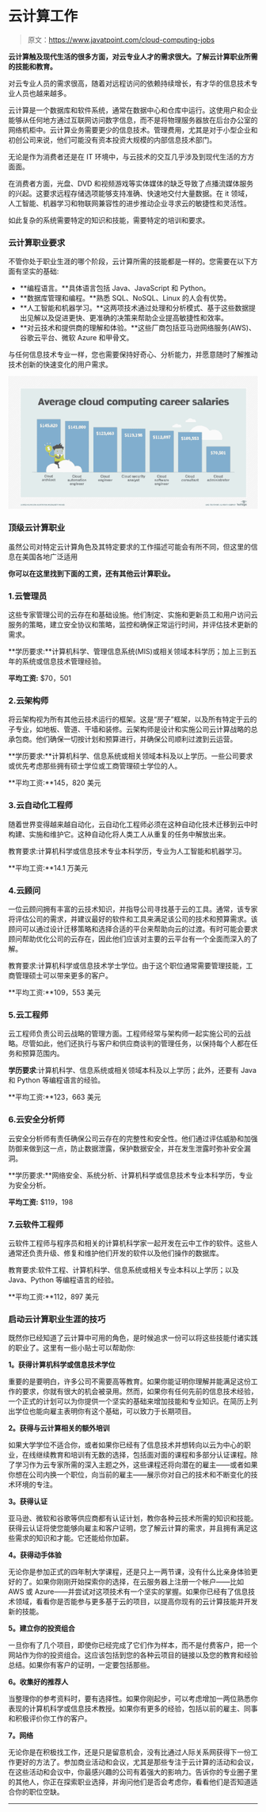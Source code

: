# 云计算工作

> 原文：<https://www.javatpoint.com/cloud-computing-jobs>

**云计算触及现代生活的很多方面，对云专业人才的需求很大。了解云计算职业所需的技能和教育。**

对云专业人员的需求很高，随着对远程访问的依赖持续增长，有才华的信息技术专业人员也越来越多。

云计算是一个数据库和软件系统，通常在数据中心和仓库中运行。这使用户和企业能够从任何地方通过互联网访问数字信息，而不是将物理服务器放在后台办公室的网络机柜中。云计算业务需要更少的信息技术。管理费用，尤其是对于小型企业和初创公司来说，他们可能没有资本投资大规模的内部信息技术部门。

无论是作为消费者还是在 IT 环境中，与云技术的交互几乎涉及到现代生活的方方面面。

在消费者方面，光盘、DVD 和视频游戏等实体媒体的缺乏导致了点播流媒体服务的兴起。这要求远程存储选项能够支持准确、快速地交付大量数据。在 it 领域，人工智能、机器学习和物联网兼容性的进步推动企业寻求云的敏捷性和灵活性。

如此复杂的系统需要特定的知识和技能，需要特定的培训和要求。

### 云计算职业要求

不管你处于职业生涯的哪个阶段，云计算所需的技能都是一样的。您需要在以下方面有坚实的基础:

*   **编程语言。**具体语言包括 Java、JavaScript 和 Python。
*   **数据库管理和编程。**熟悉 SQL、NoSQL、Linux 的人会有优势。
*   **人工智能和机器学习。**这两项技术通过处理和分析模式、基于这些数据提出见解以及促进更快、更准确的决策来帮助企业提高敏捷性和效率。
*   **对云技术和提供商的理解和体验。**这些厂商包括亚马逊网络服务(AWS)、谷歌云平台、微软 Azure 和甲骨文。

与任何信息技术专业一样，您也需要保持好奇心、分析能力，并愿意随时了解推动技术创新的快速变化的用户需求。

![Cloud Computing Jobs](img/8f232e4a0096258707f6452d304694ee.png)

### 顶级云计算职业

虽然公司对特定云计算角色及其特定要求的工作描述可能会有所不同，但这里的信息在美国各地广泛适用

**你可以在这里找到下面的工资，还有其他云计算职业。**

### 1.云管理员

这些专家管理公司的云存在和基础设施。他们制定、实施和更新员工和用户访问云服务的策略，建立安全协议和策略，监控和确保正常运行时间，并评估技术更新的需求。

**学历要求:**计算机科学、管理信息系统(MIS)或相关领域本科学历；加上三到五年的系统或信息技术管理经验。

**平均工资:** $70，501

### 2.云架构师

将云架构视为所有其他云技术运行的框架。这是“房子”框架，以及所有特定于云的子专业，如地板、管道、干墙和装修。云架构师是设计和实施公司云计算战略的总承包商。他们确保一切按计划和预算进行，并确保公司顺利过渡到云运营。

**学历要求:**计算机科学、信息系统或相关领域本科及以上学历。一些公司要求或优先考虑那些拥有硕士学位或工商管理硕士学位的人。

**平均工资:**145，820 美元

### 3.云自动化工程师

随着世界变得越来越自动化，云自动化工程师必须在这种自动化技术迁移到云中时构建、实施和维护它。这种自动化将人类工人从重复的任务中解放出来。

教育要求:计算机科学或信息技术专业本科学历，专业为人工智能和机器学习。

**平均工资:**14.1 万美元

### 4.云顾问

一位云顾问拥有丰富的云技术知识，并指导公司寻找基于云的工具。通常，该专家将评估公司的需求，并建议最好的软件和工具来满足该公司的技术和预算需求。该顾问可以通过设计迁移策略和选择合适的平台来帮助向云的过渡。有时可能会要求顾问帮助优化公司的云存在，因此他们应该对主要的云平台有一个全面而深入的了解。

教育要求:计算机科学或信息技术学士学位。由于这个职位通常需要管理技能，工商管理硕士可以带来更多的客户。

**平均工资:**109，553 美元

### 5.云工程师

云工程师负责公司云战略的管理方面。工程师经常与架构师一起实施公司的云战略。尽管如此，他们还执行与客户和供应商谈判的管理任务，以保持每个人都在任务和预算范围内。

**学历要求**:计算机科学、信息系统或相关领域本科及以上学历；此外，还要有 Java 和 Python 等编程语言的经验。

**平均工资:**123，663 美元

### 6.云安全分析师

云安全分析师有责任确保公司云存在的完整性和安全性。他们通过评估威胁和加强防御来做到这一点，防止数据泄露，保护数据安全，并在发生泄露时弥补安全漏洞。

**学历要求:**网络安全、系统分析、计算机科学或信息技术专业本科学历，专业为安全分析。

**平均工资:** $119，198

### 7.云软件工程师

云软件工程师与程序员和相关的计算机科学家一起开发在云中工作的软件。这些人通常还负责升级、修复和维护他们开发的软件以及他们操作的数据库。

教育要求:软件工程、计算机科学、信息系统或相关专业本科以上学历；以及 Java、Python 等编程语言的经验。

**平均工资:**112，897 美元

### 启动云计算职业生涯的技巧

既然你已经知道了云计算中可用的角色，是时候追求一份可以将这些技能付诸实践的职业了。这里有一些小贴士可以帮助你:

**1。获得计算机科学或信息技术学位**

重要的是要明白，许多公司不需要高等教育。如果你能证明你理解并能满足这份工作的要求，你就有很大的机会被录用。然而，如果你有任何先前的信息技术经验，一个正式的计划可以为你提供一个坚实的基础来增加技能和专业知识。在简历上列出学位也能向雇主表明你有这个基础，可以致力于长期项目。

**2。获得与云计算相关的额外培训**

如果大学学位不适合你，或者如果你已经有了信息技术并想转向以云为中心的职业，在线继续教育和培训有无数的选择，包括面对面的课程和多部分认证课程。除了学习作为云专家所需的深入主题之外，这些课程还将向潜在的雇主——或者如果你想在公司内换一个职位，向当前的雇主——展示你对自己的技术和不断变化的技术环境的专注。

**3。获得认证**

亚马逊、微软和谷歌等供应商都有认证计划，教你各种云技术所需的知识和技能。获得云认证将使您能够向雇主和客户证明，您了解云计算的需求，并且拥有满足这些需求的知识和才能。它还能给你加薪。

**4。获得动手体验**

无论你是参加正式的四年制大学课程，还是只上一两节课，没有什么比亲身体验更好的了。如果你刚刚开始探索你的选择，在云服务器上注册一个帐户——比如 AWS 或 Azure——并尝试对这项技术有一个坚实的掌握。如果你已经有了信息技术领域，看看你是否能参与更多基于云的项目，以提高你现有的云计算技能并开发新的技能。

**5。建立你的投资组合**

一旦你有了几个项目，即使你已经完成了它们作为样本，而不是付费客户，把一个网站作为你的投资组合。这应该包括到您的各种云项目的链接以及您的教育和经验总结。如果你有客户的证明，一定要包括那些。

**6。收集好的推荐人**

当整理你的参考资料时，要有选择性。如果你刚起步，可以考虑增加一两位熟悉你表现的计算机科学或信息技术教授。如果你有更多的经验，包括以前的雇主、同事和积极评价你工作的客户。

**7。网络**

无论你是在积极找工作，还是只是留意机会，没有比通过人际关系网获得下一份工作更好的方法了。参加商业活动和会议，尤其是那些专注于云计算的活动和会议，在这些活动和会议中，你最感兴趣的公司有着强大的影响力。告诉你的专业圈子里的其他人，你正在探索职业选择，并询问他们是否会考虑你，看看他们是否知道适合你的职位空缺。

* * *